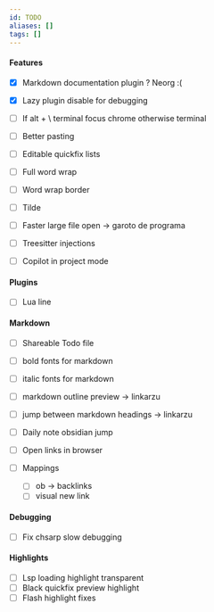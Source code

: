 ```yaml
---
id: TODO
aliases: []
tags: []
---
```


#### Features
- [x] Markdown documentation plugin ? Neorg :(
- [x] Lazy plugin disable for debugging
- [ ] If alt + \ terminal focus chrome otherwise terminal 
- [ ] Better pasting
- [ ] Editable quickfix lists
- [ ] Full word wrap
- [ ] Word wrap border
- [ ] Tilde

- [ ] Faster large file open -> garoto de programa
- [ ] Treesitter injections 
- [ ] Copilot in project mode 

#### Plugins
- [ ] Lua line 

#### Markdown
- [ ] Shareable Todo file

- [ ] bold fonts for markdown
- [ ] italic fonts for markdown 

- [ ] markdown outline preview -> linkarzu
- [ ] jump between markdown headings -> linkarzu

- [ ] Daily note obsidian jump 
- [ ] Open links in browser 
- [ ] Mappings
    - [ ] <leader>ob -> backlinks
    - [ ] visual new link

#### Debugging
- [ ] Fix chsarp slow debugging 

#### Highlights
- [ ] Lsp loading highlight transparent
- [ ] Black quickfix preview highlight
- [ ] Flash highlight fixes
